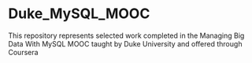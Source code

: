 # Duke_MySQL_MOOC
This repository represents selected work completed in the Managing Big Data With MySQL MOOC taught by Duke University and offered through Coursera
